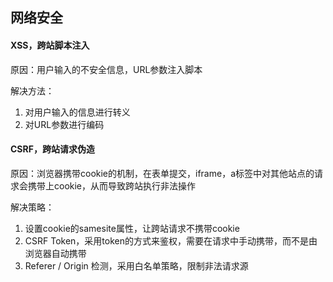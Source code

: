 ## 网络安全

#### XSS，跨站脚本注入

原因：用户输入的不安全信息，URL参数注入脚本

解决方法：

1. 对用户输入的信息进行转义
2. 对URL参数进行编码

#### CSRF，跨站请求伪造

原因：浏览器携带cookie的机制，在表单提交，iframe，a标签中对其他站点的请求会携带上cookie，从而导致跨站执行非法操作

解决策略：

1. 设置cookie的samesite属性，让跨站请求不携带cookie
2. CSRF Token，采用token的方式来鉴权，需要在请求中手动携带，而不是由浏览器自动携带
3. Referer / Origin 检测，采用白名单策略，限制非法请求源

